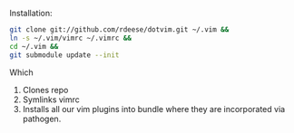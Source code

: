Installation:

```bash
git clone git://github.com/rdeese/dotvim.git ~/.vim &&
ln -s ~/.vim/vimrc ~/.vimrc &&
cd ~/.vim &&
git submodule update --init
```

Which
1. Clones repo
2. Symlinks vimrc
3. Installs all our vim plugins into bundle where they are incorporated via pathogen.
